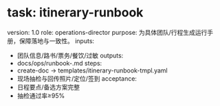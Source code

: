 # task: itinerary-runbook

version: 1.0
role: operations-director
purpose: 为具体团队/行程生成运行手册，保障落地与一致性。
inputs:

- 团队信息/路书/票务/餐饮/过敏
  outputs:
- docs/ops/runbook-<group>.md
  steps:
- create-doc → templates/itinerary-runbook-tmpl.yaml
- 现场抽检与回传照片/定位/签到
  acceptance:
- 日程要点/备选方案完整
- 抽检通过率≥95%
